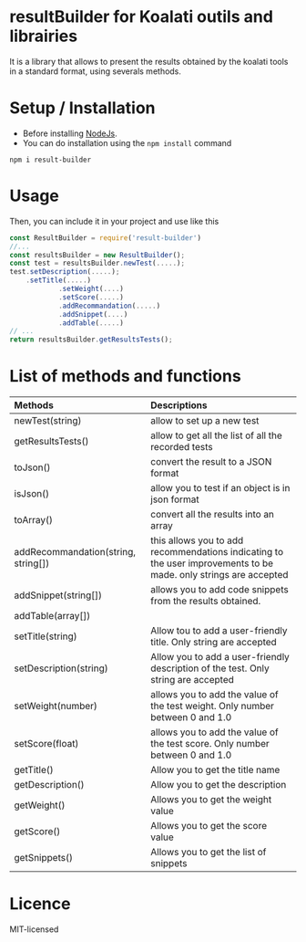 # resultBuilder for Koalati outils and librairies
It is a library that allows to present the results obtained by the koalati tools in a standard format, using severals methods.


# Setup / Installation 
- Before installing [NodeJs](https://nodejs.org/en/).
- You can do installation using the `npm install` command
```
npm i result-builder
```
# Usage
Then, you can include it in your project and use like this
```javascript
const ResultBuilder = require('result-builder')
//...
const resultsBuilder = new ResultBuilder(); 
const test = resultsBuilder.newTest(.....);
test.setDescription(.....);
    .setTitle(.....)
            .setWeight(....)
            .setScore(.....)
            .addRecommandation(.....)
            .addSnippet(....)
            .addTable(.....)
// ... 
return resultsBuilder.getResultsTests(); 
```

# List of methods and functions

| Methods               | Descriptions     | 
| :--------------------- | :--------------- |
| newTest(string)      | allow to set up a new test   |
| getResultsTests()     | allow to get all the list of all the recorded tests  |
| toJson()              | convert the result to a JSON format  |
| isJson()              | allow you to test if an object is in json format   |
| toArray()             | convert all the results into an array |
| addRecommandation(string, string[]) |this allows you to add recommendations indicating to the user improvements to be made. only strings are accepted |
| addSnippet(string[])  | allows you to add code snippets from the results obtained.|
| addTable(array[])             | |
| setTitle(string)             | Allow tou to add a user-friendly title. Only string are accepted|
| setDescription(string)             | Allow you to add a user-friendly description of the test. Only string are accepted|
| setWeight(number)             | allows you to add the value of the test weight. Only  number between 0 and 1.0 |
| setScore(float)             | allows you to add the value of the test score. Only  number between 0 and 1.0 |
| getTitle()             | Allow you to get the title name|
| getDescription()             | Allow you to get the description|
| getWeight()             | Allows you to get the weight value|
| getScore()             | Allows you to get the score value|
| getSnippets()             | Allows you to get the list of snippets|


# Licence
MIT-licensed
